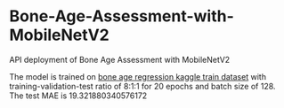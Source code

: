 # Bone-Age-Assessment-with-MobileNetV2
API deployment of Bone Age Assessment with MobileNetV2

The model is trained on [bone age regression kaggle train dataset](https://www.kaggle.com/c/bone-age-regression/data) with training-validation-test ratio of 8:1:1 for 20 epochs and batch size of 128. The test MAE is 19.321880340576172
